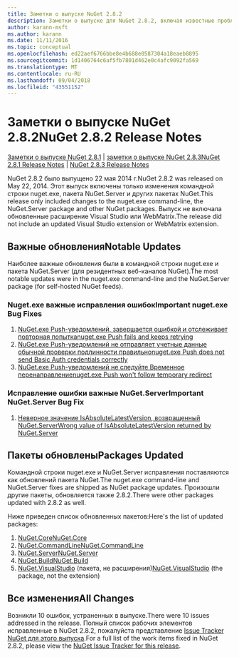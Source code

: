 ```yaml
---
title: Заметки о выпуске NuGet 2.8.2
description: Заметки о выпуске для NuGet 2.8.2, включая известные проблемы, исправления ошибок, добавленные функции и запросы на изменение структуры.
author: karann-msft
ms.author: karann
ms.date: 11/11/2016
ms.topic: conceptual
ms.openlocfilehash: ed22aef6766bbe8e4b688e0587304a18eaeb8895
ms.sourcegitcommit: 1d1406764c6af5fb7801d462e0c4afc9092fa569
ms.translationtype: MT
ms.contentlocale: ru-RU
ms.lasthandoff: 09/04/2018
ms.locfileid: "43551152"
---
```

# <a name="nuget-282-release-notes"></a><span data-ttu-id="314a0-103">Заметки о выпуске NuGet 2.8.2</span><span class="sxs-lookup"><span data-stu-id="314a0-103">NuGet 2.8.2 Release Notes</span></span>

<span data-ttu-id="314a0-104">[Заметки о выпуске NuGet 2.8.1](../release-notes/nuget-2.8.1.md) | [заметки о выпуске NuGet 2.8.3](../release-notes/nuget-2.8.3.md)</span><span class="sxs-lookup"><span data-stu-id="314a0-104">[NuGet 2.8.1 Release Notes](../release-notes/nuget-2.8.1.md) | [NuGet 2.8.3 Release Notes](../release-notes/nuget-2.8.3.md)</span></span>

<span data-ttu-id="314a0-105">NuGet 2.8.2 было выпущено 22 мая 2014 г.</span><span class="sxs-lookup"><span data-stu-id="314a0-105">NuGet 2.8.2 was released on May 22, 2014.</span></span>  <span data-ttu-id="314a0-106">Этот выпуск включены только изменения командной строки nuget.exe, пакета NuGet.Server и других пакетах NuGet.</span><span class="sxs-lookup"><span data-stu-id="314a0-106">This release only included changes to the nuget.exe command-line, the NuGet.Server package and other NuGet packages.</span></span>  <span data-ttu-id="314a0-107">Выпуск не включала обновленные расширение Visual Studio или WebMatrix.</span><span class="sxs-lookup"><span data-stu-id="314a0-107">The release did not include an updated Visual Studio extension or WebMatrix extension.</span></span>

## <a name="notable-updates"></a><span data-ttu-id="314a0-108">Важные обновления</span><span class="sxs-lookup"><span data-stu-id="314a0-108">Notable Updates</span></span>

<span data-ttu-id="314a0-109">Наиболее важные обновления были в командной строки nuget.exe и пакета NuGet.Server (для резидентных веб-каналов NuGet).</span><span class="sxs-lookup"><span data-stu-id="314a0-109">The most notable updates were in the nuget.exe command-line and the NuGet.Server package (for self-hosted NuGet feeds).</span></span>

### <a name="important-nugetexe-bug-fixes"></a><span data-ttu-id="314a0-110">Nuget.exe важные исправления ошибок</span><span class="sxs-lookup"><span data-stu-id="314a0-110">Important nuget.exe Bug Fixes</span></span>

1. [<span data-ttu-id="314a0-111">NuGet.exe Push-уведомлений, завершается ошибкой и отслеживает повторная попытка</span><span class="sxs-lookup"><span data-stu-id="314a0-111">nuget.exe Push fails and keeps retrying</span></span>](https://nuget.codeplex.com/workitem/4000)
1. [<span data-ttu-id="314a0-112">NuGet.exe Push-уведомлений не отправляет учетные данные обычной проверки подлинности правильно</span><span class="sxs-lookup"><span data-stu-id="314a0-112">nuget.exe Push does not send Basic Auth credentials correctly</span></span>](https://nuget.codeplex.com/workitem/4109)
1. [<span data-ttu-id="314a0-113">NuGet.exe Push-уведомлений не следуйте Временное перенаправление</span><span class="sxs-lookup"><span data-stu-id="314a0-113">nuget.exe Push won't follow temporary redirect</span></span>](https://nuget.codeplex.com/workitem/4050)

### <a name="important-nugetserver-bug-fix"></a><span data-ttu-id="314a0-114">Исправление ошибки важные NuGet.Server</span><span class="sxs-lookup"><span data-stu-id="314a0-114">Important NuGet.Server Bug Fix</span></span>

1. [<span data-ttu-id="314a0-115">Неверное значение IsAbsoluteLatestVersion, возвращенный NuGet.Server</span><span class="sxs-lookup"><span data-stu-id="314a0-115">Wrong value of IsAbsoluteLatestVersion returned by NuGet.Server</span></span>](https://nuget.codeplex.com/workitem/4147)

## <a name="packages-updated"></a><span data-ttu-id="314a0-116">Пакеты обновлены</span><span class="sxs-lookup"><span data-stu-id="314a0-116">Packages Updated</span></span>

<span data-ttu-id="314a0-117">Командной строки nuget.exe и NuGet.Server исправления поставляются как обновлений пакета NuGet.</span><span class="sxs-lookup"><span data-stu-id="314a0-117">The nuget.exe command-line and NuGet.Server fixes are shipped as NuGet package updates.</span></span>  <span data-ttu-id="314a0-118">Произошли другие пакеты, обновляется также 2.8.2.</span><span class="sxs-lookup"><span data-stu-id="314a0-118">There were other packages updated with 2.8.2 as well.</span></span>

<span data-ttu-id="314a0-119">Ниже приведен список обновленных пакетов:</span><span class="sxs-lookup"><span data-stu-id="314a0-119">Here's the list of updated packages:</span></span>

1. [<span data-ttu-id="314a0-120">NuGet.Core</span><span class="sxs-lookup"><span data-stu-id="314a0-120">NuGet.Core</span></span>](https://www.nuget.org/packages/NuGet.Core/)
1. [<span data-ttu-id="314a0-121">NuGet.CommandLine</span><span class="sxs-lookup"><span data-stu-id="314a0-121">NuGet.CommandLine</span></span>](https://www.nuget.org/packages/NuGet.CommandLine/)
1. [<span data-ttu-id="314a0-122">NuGet.Server</span><span class="sxs-lookup"><span data-stu-id="314a0-122">NuGet.Server</span></span>](https://www.nuget.org/packages/NuGet.Server/)
1. [<span data-ttu-id="314a0-123">NuGet.Build</span><span class="sxs-lookup"><span data-stu-id="314a0-123">NuGet.Build</span></span>](https://www.nuget.org/packages/NuGet.Build/)
1. <span data-ttu-id="314a0-124">[NuGet.VisualStudio](https://www.nuget.org/packages/NuGet.VisualStudio/) (пакета, не расширения)</span><span class="sxs-lookup"><span data-stu-id="314a0-124">[NuGet.VisualStudio](https://www.nuget.org/packages/NuGet.VisualStudio/) (the package, not the extension)</span></span>

## <a name="all-changes"></a><span data-ttu-id="314a0-125">Все изменения</span><span class="sxs-lookup"><span data-stu-id="314a0-125">All Changes</span></span>
<span data-ttu-id="314a0-126">Возникли 10 ошибок, устраненных в выпуске.</span><span class="sxs-lookup"><span data-stu-id="314a0-126">There were 10 issues addressed in the release.</span></span> <span data-ttu-id="314a0-127">Полный список рабочих элементов исправленные в NuGet 2.8.2, пожалуйста представление [Issue Tracker NuGet для этого выпуска](https://nuget.codeplex.com/workitem/list/advanced?keyword=&status=All&type=All&priority=All&release=NuGet%202.8.2&assignedTo=All&component=All&sortField=LastUpdatedDate&sortDirection=Descending&page=0&reasonClosed=All).</span><span class="sxs-lookup"><span data-stu-id="314a0-127">For a full list of the work items fixed in NuGet 2.8.2, please view the [NuGet Issue Tracker for this release](https://nuget.codeplex.com/workitem/list/advanced?keyword=&status=All&type=All&priority=All&release=NuGet%202.8.2&assignedTo=All&component=All&sortField=LastUpdatedDate&sortDirection=Descending&page=0&reasonClosed=All).</span></span>
